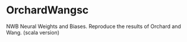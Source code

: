 # OrchardWangsc
NWB Neural Weights and Biases.   Reproduce the results of Orchard and Wang. (scala version)
